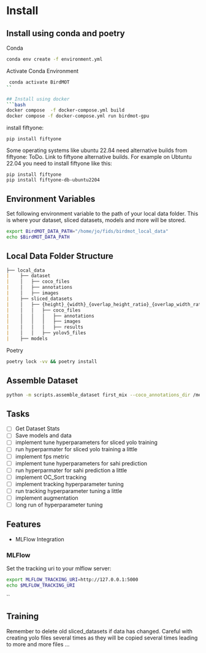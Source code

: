# Install
## Install using conda and poetry
Conda
```bash
conda env create -f environment.yml
``` 
Activate Conda Environment
```bash
 conda activate BirdMOT
``

## Install using docker
```bash
docker compose  -f docker-compose.yml build
docker compose -f docker-compose.yml run birdmot-gpu
```
install fiftyone:
```console
pip install fiftyone
```
Some operating systems like ubuntu 22.ß4 need alternative builds from fiftyone: ToDo. Link to fiftyone alternative builds.
For example on Ubtuntu 22.04 you need to install fiftyone like this:
```
pip install fiftyone
pip install fiftyone-db-ubuntu2204
```

## Environment Variables
Set following environment variable to the path of your local data folder. This is where your dataset, sliced datasets, models and more will be stored.
```bash
export BirdMOT_DATA_PATH="/home/jo/fids/birdmot_local_data"
echo $BirdMOT_DATA_PATH
```

## Local Data Folder Structure
```markdown
├── local_data
|    ├── dataset
|    │   ├── coco_files
|    │   ├── annotations
|    │   ├── images
|    ├── sliced_datasets
|    │   ├── {height}_{width}_{overlap_height_ratio}_{overlap_width_ratio}_{min_area_ratio} 
|    │   │   ├── coco_files
|    │   │   │   ├── annotations
|    │   │   │   ├── images
|    │   │   │   ├── results
|    │   │   ├── yolov5_files
|    ├── models
```
Poetry
```bash
poetry lock -vv && poetry install
```

## Assemble Dataset
```bash
python -m scripts.assemble_dataset first_mix --coco_annotations_dir /media/data/BirdMOT/local_data/dataset/coco_files --output_path /media/data/BirdMOT/local_data/dataset/coco_files/dataset_assemblies --categories_path /home/fids/fids/BirdMOT/tests/fixtures/coco_fixtures/BirdMOT_categories_three_classes.json --config /home/fids/fids/BirdMOT/experiments/dataset_assembly1.json
```

## Tasks
- [ ] Get Dataset Stats
- [ ] Save models and data
- [ ] implement tune hyperparameters for sliced yolo training
- [ ] run hyperparmater for sliced yolo training a little
- [ ] implement fps metric
- [ ] implement tune hyperparameters for sahi prediction
- [ ] run hyperparmater for sahi prediction a little
- [ ] implement OC_Sort tracking
- [ ] implement tracking hyperparameter tuning
- [ ] run tracking hyperparameter tuning a little
- [ ] implement augmentation
- [ ] long run of hyperparameter tuning

## Features
- MLFlow Integration

### MLFlow
Set the tracking uri to your mlflow server:
```bash
export MLFLOW_TRACKING_URI=http://127.0.0.1:5000
echo $MLFLOW_TRACKING_URI
```
``

## Training
Remember to delete old sliced_datasets if data has changed.
Careful with creating yolo files several times as they will be copied several times leading to more and more files ...